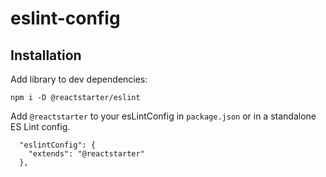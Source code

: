 # eslint-config

## Installation
Add library to dev dependencies:

`npm i -D @reactstarter/eslint`

Add `@reactstarter` to your esLintConfig in `package.json` or in a standalone ES Lint config.

```
  "eslintConfig": {
    "extends": "@reactstarter"
  },
```
